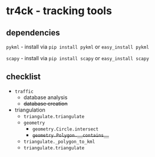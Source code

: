 # tr4ck - tracking tools
## dependencies
`pykml` - install via `pip install pykml` or `easy_install pykml`

`scapy` - install via `pip install scapy` or `easy_install scapy`

## checklist
- `traffic`
  - database analysis
  - ~~database creation~~
- triangulation
  - `triangulate.triangulate`
  - `geometry`
    - `geometry.Circle.intersect`
    - ~~`geometry.Polygon.__contains__`~~
  - `triangulate._polygon_to_kml`
  - `triangulate.triangulate`
